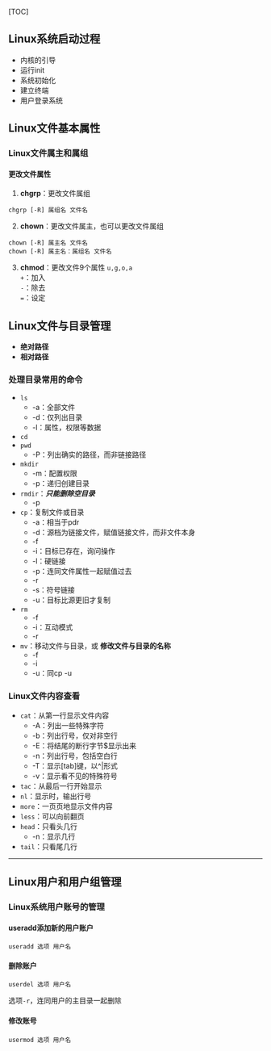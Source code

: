[TOC]

## Linux系统启动过程
* 内核的引导
* 运行init
* 系统初始化
* 建立终端
* 用户登录系统

## Linux文件基本属性
### Linux文件属主和属组
#### 更改文件属性
1. __chgrp__：更改文件属组
```
chgrp [-R] 属组名 文件名
```
2. __chown__：更改文件属主，也可以更改文件属组
```
chown [-R] 属主名 文件名
chown [-R] 属主名：属组名 文件名
```
3. __chmod__：更改文件9个属性
`u,g,o,a`  
`+`：加入  
`-`：除去  
`=`：设定

## Linux文件与目录管理
* __绝对路径__
* __相对路径__
### 处理目录常用的命令
* `ls`
    * -a：全部文件
    * -d：仅列出目录
    * -l：属性，权限等数据
* `cd`
* `pwd`
    * -P：列出确实的路径，而非链接路径
* `mkdir`
    * -m：配置权限
    * -p：递归创建目录
* `rmdir`：___只能删除空目录___
    * -p
* `cp`：复制文件或目录
    * -a：相当于pdr
    * -d：源档为链接文件，赋值链接文件，而非文件本身
    * -f
    * -i：目标已存在，询问操作
    * -l：硬链接
    * -p：连同文件属性一起赋值过去
    * -r
    * -s：符号链接
    * -u：目标比源更旧才复制
* `rm`
    * -f
    * -i：互动模式
    * -r
* `mv`：移动文件与目录，或 __修改文件与目录的名称__
    * -f
    * -i
    * -u：同cp -u
### Linux文件内容查看
* `cat`：从第一行显示文件内容
    * -A：列出一些特殊字符
    * -b：列出行号，仅对非空行
    * -E：将结尾的断行字节$显示出来
    * -n：列出行号，包括空白行
    * -T：显示[tab]键，以^|形式
    * -v：显示看不见的特殊符号
* `tac`：从最后一行开始显示
* `nl`：显示时，输出行号
* `more`：一页页地显示文件内容
* `less`：可以向前翻页
* `head`：只看头几行
    * -n：显示几行
* `tail`：只看尾几行

---
## Linux用户和用户组管理
### Linux系统用户账号的管理
#### useradd添加新的用户账户
```
useradd 选项 用户名
```
#### 删除账户
```
userdel 选项 用户名
```
选项`-r`，连同用户的主目录一起删除  
#### 修改账号
```
usermod 选项 用户名
```